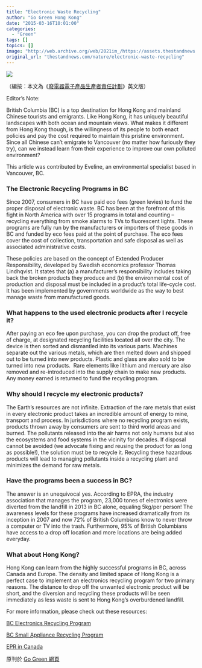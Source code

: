 ```yaml
---
title: "Electronic Waste Recycling"
author: "Go Green Hong Kong"
date: "2015-03-16T10:01:00"
categories:
  - "Green"
tags: []
topics: []
image: "http://web.archive.org/web/2021im_/https://assets.thestandnews.com/media/photos/screenshot-2015-02-08-16-45-02_lN46L.png"
original_url: "thestandnews.com/nature/electronic-waste-recycling"
---
```

![](http://web.archive.org/web/2021im_/https://assets.thestandnews.com/media/photos/screenshot-2015-02-08-16-45-02_lN46L.png)

（編按：本文為《[廢電器電子產品生產者責任計劃](../../nature/%E5%BB%A2%E9%9B%BB%E5%99%A8%E9%9B%BB%E5%AD%90%E7%94%A2%E5%93%81%E7%94%9F%E7%94%A2%E8%80%85%E8%B2%AC%E4%BB%BB%E8%A8%88%E5%8A%83/)》英文版）

Editor’s Note:

British Columbia (BC) is a top destination for Hong Kong and mainland Chinese tourists and emigrants. Like Hong Kong, it has uniquely beautiful landscapes with both ocean and mountain views. What makes it different from Hong Kong though, is the willingness of its people to both enact policies and pay the cost required to maintain this pristine environment. Since all Chinese can’t emigrate to Vancouver (no matter how furiously they try), can we instead learn from their experience to improve our own polluted environment?

This article was contributed by Eveline, an environmental specialist based in Vancouver, BC.

### The Electronic Recycling Programs in BC

Since 2007, consumers in BC have paid eco fees (green levies) to fund the proper disposal of electronic waste. BC has been at the forefront of this fight in North America with over 15 programs in total and counting – recycling everything from smoke alarms to TVs to fluorescent lights. These programs are fully run by the manufacturers or importers of these goods in BC and funded by eco fees paid at the point of purchase. The eco fees cover the cost of collection, transportation and safe disposal as well as associated administrative costs.

These policies are based on the concept of Extended Producer Responsibility, developed by Swedish economics professor Thomas Lindhqvist. It states that (a) a manufacturer’s responsibility includes taking back the broken products they produce and (b) the environmental cost of production and disposal must be included in a product’s total life-cycle cost. It has been implemented by governments worldwide as the way to best manage waste from manufactured goods.

### What happens to the used electronic products after I recycle it?

After paying an eco fee upon purchase, you can drop the product off, free of charge, at designated recycling facilities located all over the city. The device is then sorted and dismantled into its various parts. Machines separate out the various metals, which are then melted down and shipped out to be turned into new products. Plastic and glass are also sold to be turned into new products.  Rare elements like lithium and mercury are also removed and re-introduced into the supply chain to make new products. Any money earned is returned to fund the recycling program.

### Why should I recycle my electronic products?

The Earth’s resources are not infinite. Extraction of the rare metals that exist in every electronic product takes an incredible amount of energy to mine, transport and process. In jurisdictions where no recycling program exists, products thrown away by consumers are sent to third world areas and burned. The pollutants released into the air harms not only humans but also the ecosystems and food systems in the vicinity for decades. If disposal cannot be avoided (we advocate fixing and reusing the product for as long as possible!), the solution must be to recycle it. Recycling these hazardous products will lead to managing pollutants inside a recycling plant and minimizes the demand for raw metals.

### Have the programs been a success in BC?

The answer is an unequivocal yes. According to EPRA, the industry association that manages the program, 23,000 tones of electronics were diverted from the landfill in 2013 in BC alone, equaling 5kg/per person! The awareness levels for these programs have increased dramatically from its inception in 2007 and now 72% of British Columbians know to never throw a computer or TV into the trash. Furthermore, 95% of British Columbians have access to a drop off location and more locations are being added everyday.

### What about Hong Kong?

Hong Kong can learn from the highly successful programs in BC, across Canada and Europe. The density and limited space of Hong Kong is a perfect case to implement an electronics recycling program for two primary reasons. The distance to drop off the unwanted electronic product will be short, and the diversion and recycling these products will be seen immediately as less waste is sent to Hong Kong’s overburdened landfill.

For more information, please check out these resources:

[BC Electronics Recycling Program](http://web.archive.org/web/20210710170021/http://www.epra.ca/)

[BC Small Appliance Recycling Program](http://web.archive.org/web/20210710170021/http://www.regeneration.ca/)

[EPR in Canada](http://web.archive.org/web/20210710170021/http://www.eprcanada.ca/)

原刊於 [Go Green 網頁](http://web.archive.org/web/20210710170021/https://gogreenhk.wordpress.com/)